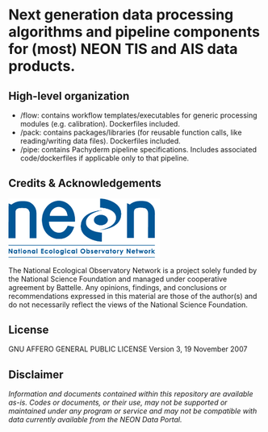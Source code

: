 #	Next generation data processing algorithms and pipeline components for (most) NEON TIS and AIS data products.


##  High-level organization

- /flow: contains workflow templates/executables for generic processing modules (e.g. calibration). Dockerfiles included.
- /pack: contains packages/libraries (for reusable function calls, like reading/writing data files). Dockerfiles included. 
- /pipe: contains Pachyderm pipeline specifications. Includes associated code/dockerfiles if applicable only to that pipeline. 


## Credits & Acknowledgements


<!-- HTML tags to produce image, resize, add hyperlink. -->
<!-- ONLY WORKS WITH HTML or GITHUB documents -->
<a href="http://www.neonscience.org/">
<img src="logo.png" width="300px" />
</a>

<!-- Acknowledgements text -->
The National Ecological Observatory Network is a project solely funded by the National Science Foundation and managed under cooperative agreement by Battelle. Any opinions, findings, and conclusions or recommendations expressed in this material are those of the author(s) and do not necessarily reflect the views of the National Science Foundation.


<!-- ****** License ****** -->
## License
GNU AFFERO GENERAL PUBLIC LICENSE Version 3, 19 November 2007



<!-- ****** Disclaimer ****** -->
## Disclaimer
*Information and documents contained within this repository are available as-is. Codes or documents, or their use, may not be supported or maintained under any program or service and may not be compatible with data currently available from the NEON Data Portal.*
